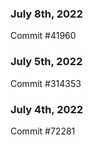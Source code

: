 ### July 8th, 2022

Commit #41960

### July 5th, 2022

Commit #314353


### July 4th, 2022

Commit #72281
